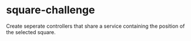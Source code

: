 # square-challenge

Create seperate controllers that share a service containing the position of the selected square.  

